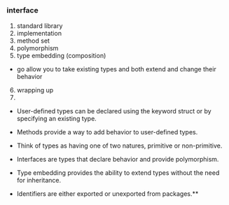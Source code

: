 ##



### interface 
1. standard library
2. implementation
3. method set
4. polymorphism
5. type embedding (composition)
- go allow you to take existing types and both extend and change their behavior
6. wrapping up 
7. 
- User-defined types can be declared using the keyword struct or by specifying an existing type.

- Methods provide a way to add behavior to user-defined types.

- Think of types as having one of two natures, primitive or non-primitive.

- Interfaces are types that declare behavior and provide polymorphism.

- Type embedding provides the ability to extend types without the need for
inheritance.

- Identifiers are either exported or unexported from packages.**